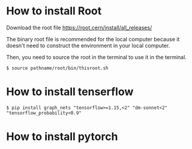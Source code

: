 # How to install Root
Download the root file https://root.cern/install/all_releases/ 

The binary root file is recommended for the local computer because it doesn't need to construct the environment in your local computer.

Then, you need to source the root in the terminal to use it in the terminal.

```shell
$ source pathname/root/bin/thisroot.sh
```
# How to install tenserflow
```shell
$ pip install graph_nets "tensorflow>=1.15,<2" "dm-sonnet<2" "tensorflow_probability<0.9"
```

# How to install pytorch
